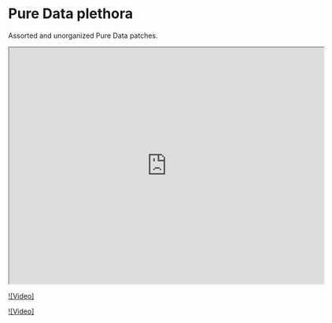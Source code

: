 # Pure Data plethora

Assorted and unorganized Pure Data patches.

<iframe src="https://drive.google.com/file/d/19bJzrUxZbLL9kUHyR5oPY7LsQsvdet11/preview" width="640" height="480" allow="autoplay"></iframe>

[![Video]](https://drive.google.com/file/d/19bJzrUxZbLL9kUHyR5oPY7LsQsvdet11/preview "Video")

[![Video]](https://drive.google.com/file/d/19bJzrUxZbLL9kUHyR5oPY7LsQsvdet11/view?usp=sharing "Video")



